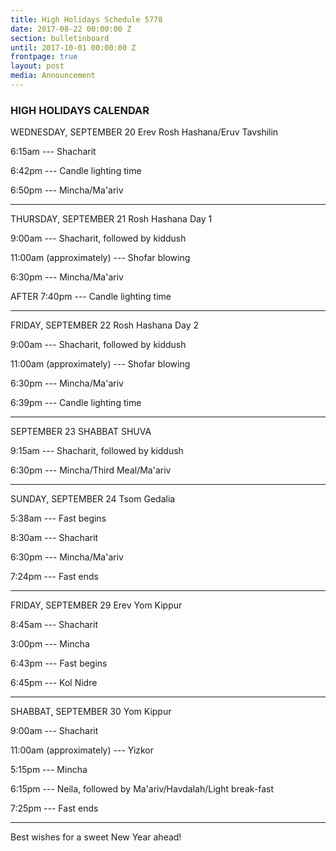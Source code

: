 ```yaml
---
title: High Holidays Schedule 5778
date: 2017-08-22 00:00:00 Z
section: bulletinboard
until: 2017-10-01 00:00:00 Z
frontpage: true
layout: post
media: Announcement
---
```

### HIGH HOLIDAYS CALENDAR

WEDNESDAY,  SEPTEMBER 20    Erev Rosh Hashana/Eruv Tavshilin  

6:15am ---  Shacharit

6:42pm --- Candle lighting time

6:50pm ---  Mincha/Ma'ariv

--------------------------




THURSDAY, SEPTEMBER 21  Rosh Hashana Day 1

9:00am --- Shacharit, followed by kiddush

11:00am (approximately) --- Shofar blowing

6:30pm --- Mincha/Ma'ariv

AFTER 7:40pm --- Candle lighting time

--------------------------




FRIDAY, SEPTEMBER 22  Rosh Hashana Day 2

9:00am --- Shacharit, followed by kiddush

11:00am (approximately) --- Shofar blowing

6:30pm --- Mincha/Ma'ariv

6:39pm --- Candle lighting time

--------------------------




SEPTEMBER 23   SHABBAT SHUVA

9:15am --- Shacharit, followed by kiddush

6:30pm --- Mincha/Third Meal/Ma'ariv

--------------------------




SUNDAY, SEPTEMBER 24   Tsom Gedalia

5:38am --- Fast begins

8:30am --- Shacharit

6:30pm --- Mincha/Ma'ariv

7:24pm --- Fast ends

--------------------------



FRIDAY, SEPTEMBER 29  Erev Yom Kippur

8:45am --- Shacharit

3:00pm --- Mincha

6:43pm --- Fast begins

6:45pm --- Kol Nidre

--------------------------



SHABBAT, SEPTEMBER 30  Yom Kippur

9:00am --- Shacharit

11:00am (approximately) --- Yizkor

5:15pm --- Mincha

6:15pm --- Neila, followed by Ma'ariv/Havdalah/Light break-fast

7:25pm --- Fast ends

--------------------------


Best wishes for a sweet New Year ahead!

